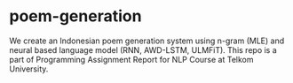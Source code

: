 # poem-generation
We create an Indonesian poem generation system using n-gram (MLE) and neural based language model (RNN, AWD-LSTM, ULMFiT). This repo is a part of Programming Assignment Report for NLP Course at Telkom University. 
